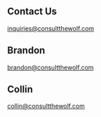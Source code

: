 ## Contact Us
[inquiries@consultthewolf.com](mailto:inquiries@consultthewolf.com?subject=[Consult%20The%20Wolf%20Business%20Inquiry)

## Brandon
[brandon@consultthewolf.com](mailto:brandon@consultthewolf.com?subject=[Consult%20The%20Wolf%20Business%20Inquiry)

## Collin
[collin@consultthewolf.com](mailto:collin@consultthewolf.com?subject=[Consult%20The%20Wolf%20Business%20Inquiry)
